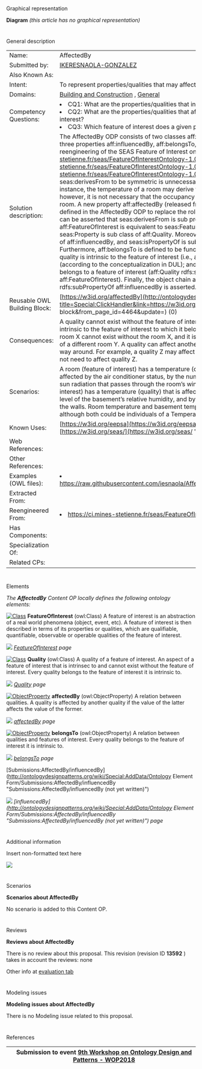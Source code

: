 # 

 Graphical representation



__Diagram__ 
_(this article has no graphical representation)_ 




# 

 General description




|  |  |
| --- | --- |
|  Name:  |  AffectedBy  |
|  Submitted by:  | [IKERESNAOLA-GONZALEZ](../User/IKERESNAOLA-GONZALEZ "User:IKERESNAOLA-GONZALEZ")  |
|  Also Known As:  |  |
|  Intent:  |  To represent properties/qualities that may affect the status of a feature of interest.  |
|  Domains:  | [Building and Construction](../Community/Building_and_Construction "Community:Building and Construction")  , [General](../Community/General "Community:General")  |
|  Competency Questions:  | <li>       CQ1: What are the properties/qualities that influence a feature of interest?      </li><li>       CQ2: What are the properties/qualities that affect a given property of a feature of interest?      </li><li>       CQ3: Which feature of interest does a given property/quality belongs to?      </li> |
|  Solution description:  |  The AffectedBy ODP consists of two classes aff:FeatureOfInterest and aff:Quality; and three properties aff:influencedBy, aff:belongsTo, and aff:affectedBy.  This ODP is a reengineering of the SEAS Feature of Interest ontology ( [https://ci.mines-stetienne.fr/seas/FeatureOfInterestOntology-1.0](https://ci.mines-stetienne.fr/seas/FeatureOfInterestOntology-1.0 "https://ci.mines-stetienne.fr/seas/FeatureOfInterestOntology-1.0")  ). The constraint on the property seas:derivesFrom to be symmetric is unnecessary and sometimes innapropriate. For instance, the temperature of a room may derive from the occupancy of the room; however, it is not necessary that the occupancy derives from the temperature of the room. A new property aff:affectedBy (released from the symmetric constraint) is defined in the AffectedBy ODP to replace the role of the property seas:derivesFrom. It can be asserted that seas:derivesFrom is sub property of aff:affectedBy. The class aff:FeatureOfInterest is equivalent to seas:FeatureOfInterest, and the class seas:Property is sub class of aff:Quality. Moreover, seas:hasProperty is sub property of aff:influencedBy, and seas:isPropertyOf is sub property of aff:belongsTo. Furthermore, aff:belongsTo is defined to be functional, to support the notion that a quality is intrinsic to the feature of interest (i.e., an entity) to which it belongs (according to the conceptualization in DUL); and it is asserted that every quality belongs to a feature of interest (aff:Quality rdfs:subClassOf aff:belongsTo some aff:FeatureOfInterest).  Finally, the object chain axiom aff:influencedBy o aff:affectedBy rdfs:subPropertyOf aff:influencedBy is asserted.  |
|  Reusable OWL Building Block:  | [https://w3id.org/affectedBy](http://ontologydesignpatterns.org/wiki/index.php?title=Special:ClickHandler&link=https://w3id.org/affectedBy&message=OWL building block&from_page_id=4464&update=)  (0)  |
|  Consequences:  |  A quality cannot exist without the feature of interest to which it belongs. A quality is intrinsic to the feature of interest to which it belongs. For example, the temperature of room X cannot exist without the room X, and it is a different quality to the temperature of a different room Y.  A quality can affect another quality, but not necessarily the other way around. For example, a quality Z may affect the quality W, but the quality W does not need to affect quality Z.  |
|  Scenarios:  |  A room (feature of interest) has a temperature (quality) and this temperature is affected by the air conditioner status, by the number of people in the room, and by the sun radiation that passes through the room’s windows. A basement (feature of interest) has a temperature (quality) that is affected by the air conditioner status, by level of the basement’s relative humidity, and by the quality of the thermal insulation of the walls. Room temperature and basement temperature are different qualities, although both could be individuals of a Temperature subclass of Quality class.  |
|  Known Uses:  | [https://w3id.org/eepsa](https://w3id.org/eepsa "https://w3id.org/eepsa")  , [https://w3id.org/seas/](https://w3id.org/seas/ "https://w3id.org/seas/")  |
|  Web References:  |  |
|  Other References:  |  |
|  Examples (OWL files):  | <li><a class="external free" href="https://raw.githubusercontent.com/iesnaola/AffectedBy/master/examples/example1.ttl" rel="nofollow" title="https://raw.githubusercontent.com/iesnaola/AffectedBy/master/examples/example1.ttl">        https://raw.githubusercontent.com/iesnaola/AffectedBy/master/examples/example1.ttl       </a></li> |
|  Extracted From:  |  |
|  Reengineered From:  | <li><a class="external free" href="https://ci.mines-stetienne.fr/seas/FeatureOfInterestOntology-1.0" rel="nofollow" title="https://ci.mines-stetienne.fr/seas/FeatureOfInterestOntology-1.0">        https://ci.mines-stetienne.fr/seas/FeatureOfInterestOntology-1.0       </a></li> |
|  Has Components:  |  |
|  Specialization Of:  |  |
|  Related CPs:  |  |



  





# 

 Elements



_The
 __AffectedBy__ 
 Content OP locally defines the following ontology elements:_ 





[![Class](../../images/thumb/2/27/Class.gif/20px-Class.gif)](../Image/Class.gif "Class")
__FeatureOfInterest__ 
 (owl:Class) A feature of interest is an abstraction of a real world phenomena (object, event, etc). A feature of interest is then described in terms of its properties or qualities, which are qualifiable, quantifiable, observable or operable qualities of the feature of interest.
 
[![](../../../../../images/thumb/8/87/ArrowRight.gif/11px-ArrowRight.gif)](../Image/ArrowRight.gif "ArrowRight.gif")
_[FeatureOfInterest](../Submissions/AffectedBy/FeatureOfInterest "Submissions:AffectedBy/FeatureOfInterest") 
 page_ 



[![Class](../../images/thumb/2/27/Class.gif/20px-Class.gif)](../Image/Class.gif "Class")
__Quality__ 
 (owl:Class) A quality of a feature of interest. An aspect of a feature of interest that is intrinsec to and cannot exist without the feature of interest. Every quality belongs to the feature of interest it is intrinsic to.
 
[![](../../../../../images/thumb/8/87/ArrowRight.gif/11px-ArrowRight.gif)](../Image/ArrowRight.gif "ArrowRight.gif")
_[Quality](../Submissions/AffectedBy/Quality "Submissions:AffectedBy/Quality") 
 page_ 



[![ObjectProperty](../../images/thumb/c/c3/ObjectProperty.gif/20px-ObjectProperty.gif)](../Image/ObjectProperty.gif "ObjectProperty")
__affectedBy__ 
 (owl:ObjectProperty) A relation between qualities. A quality is affected by another quality if the value of the latter affects the value of the former.
 
[![](../../../../../images/thumb/8/87/ArrowRight.gif/11px-ArrowRight.gif)](../Image/ArrowRight.gif "ArrowRight.gif")
_[affectedBy](../Submissions/AffectedBy/affectedBy "Submissions:AffectedBy/affectedBy") 
 page_ 



[![ObjectProperty](../../images/thumb/c/c3/ObjectProperty.gif/20px-ObjectProperty.gif)](../Image/ObjectProperty.gif "ObjectProperty")
__belongsTo__ 
 (owl:ObjectProperty) A relation between qualities and features of interest. Every quality belongs to the feature of interest it is intrinsic to.
 
[![](../../../../../images/thumb/8/87/ArrowRight.gif/11px-ArrowRight.gif)](../Image/ArrowRight.gif "ArrowRight.gif")
_[belongsTo](../Submissions/AffectedBy/belongsTo "Submissions:AffectedBy/belongsTo") 
 page_ 



[Submissions:AffectedBy/influencedBy](http://ontologydesignpatterns.org/wiki/Special:AddData/Ontology Element Form/Submissions:AffectedBy/influencedBy "Submissions:AffectedBy/influencedBy (not yet written)") 

[![](../../../../../images/thumb/8/87/ArrowRight.gif/11px-ArrowRight.gif)](../Image/ArrowRight.gif "ArrowRight.gif")
_[influencedBy](http://ontologydesignpatterns.org/wiki/Special:AddData/Ontology Element Form/Submissions:AffectedBy/influencedBy "Submissions:AffectedBy/influencedBy (not yet written)") 
 page_ 


# 

 Additional information



 Insert non-formatted text here
 





[![](../images/thumb/8/8a/ODPAffectedBy_Diagram.png/800px-ODPAffectedBy_Diagram.png)](../Image/ODPAffectedBy_Diagram.png "ODPAffectedBy Diagram.png")




# 

 Scenarios




__Scenarios about AffectedBy__ 


 No scenario is added to this Content OP.
 




# 

 Reviews




__Reviews about AffectedBy__ 


 There is no review about this proposal.
This revision (revision ID
 __13592__ 
 ) takes in account the reviews: none
 



 Other info at
 [evaluation tab](http://ontologydesignpatterns.org/wiki/index.php?title=Submissions:AffectedBy&action=evaluation "http://ontologydesignpatterns.org/wiki/index.php?title=Submissions:AffectedBy&action=evaluation") 





  





# 

 Modeling issues




__Modeling issues about AffectedBy__ 


 There is no Modeling issue related to this proposal.
 




  





# 

 References



  






|  |  Submission to event [9th Workshop on Ontology Design and Patterns - WOP2018](http://ontologydesignpatterns.org/wiki/index.php?title=9th_Workshop_on_Ontology_Design_and_Patterns_-_WOP2018&action=edit&redlink=1 "9th Workshop on Ontology Design and Patterns - WOP2018 (not yet written)")  |
| --- | --- |